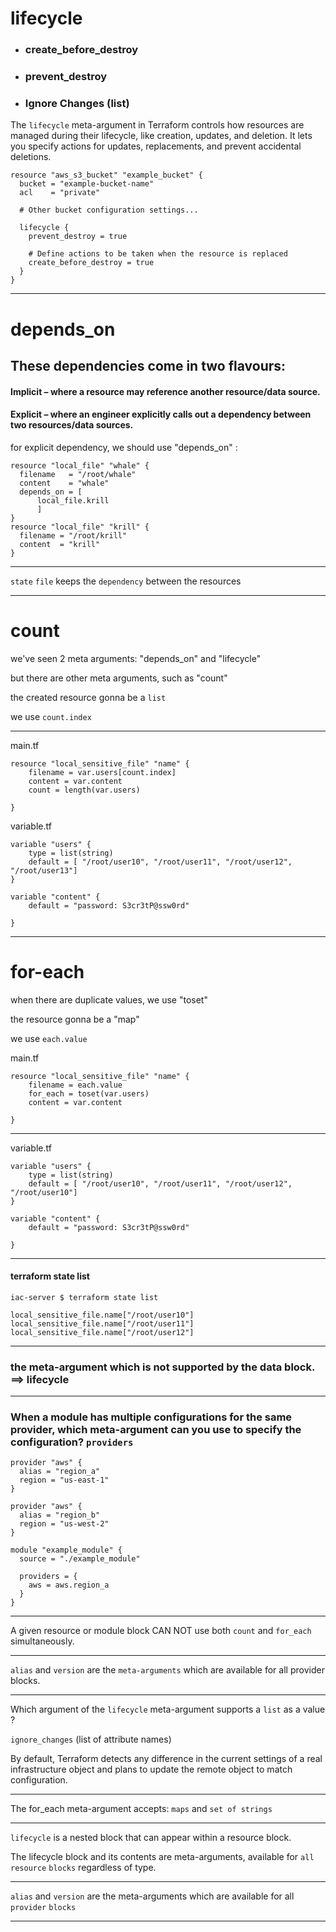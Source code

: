 # lifecycle

- ### create_before_destroy


- ### prevent_destroy


- ### Ignore Changes (list)



The `lifecycle` meta-argument in Terraform controls how resources are managed during their lifecycle, like creation, updates, and deletion. It lets you specify actions for updates, replacements, and prevent accidental deletions.


```hcl
resource "aws_s3_bucket" "example_bucket" {
  bucket = "example-bucket-name"
  acl    = "private"

  # Other bucket configuration settings...

  lifecycle {
    prevent_destroy = true

    # Define actions to be taken when the resource is replaced
    create_before_destroy = true
  }
}

```





__________________________________________________________________________________________




# depends_on

## These dependencies come in two flavours: 

#### Implicit – where a resource may reference another resource/data source.

#### Explicit – where an engineer explicitly calls out a dependency between two resources/data sources.

for explicit dependency, we should use "depends_on" : 


```hcl
resource "local_file" "whale" {
  filename   = "/root/whale"
  content    = "whale"
  depends_on = [
      local_file.krill
      ]
}
resource "local_file" "krill" {
  filename = "/root/krill"
  content  = "krill"
}
```


__________________________________________________________________________________________


`state` `file` keeps the `dependency` between the resources


__________________________________________________________________________________________




# count

we've seen 2 meta arguments: "depends_on" and "lifecycle"

but there are other meta arguments, such as "count"

the created resource gonna be a `list`


we use `count.index`

__________________________________________________________________________________________


main.tf

```hcl
resource "local_sensitive_file" "name" {
    filename = var.users[count.index]
    content = var.content
    count = length(var.users)

}
```



variable.tf

```hcl
variable "users" {
    type = list(string)
    default = [ "/root/user10", "/root/user11", "/root/user12", "/root/user13"]
}

variable "content" {
    default = "password: S3cr3tP@ssw0rd"
  
}
```



__________________________________________________________________________________________



# for-each


when there are duplicate values, we use "toset"

the resource gonna be a "map"

we use `each.value`

main.tf


```hcl
resource "local_sensitive_file" "name" {
    filename = each.value
    for_each = toset(var.users)
    content = var.content

}
```



__________________________________________________________________________________________






variable.tf

```hcl
variable "users" {
    type = list(string)
    default = [ "/root/user10", "/root/user11", "/root/user12", "/root/user10"]
}

variable "content" {
    default = "password: S3cr3tP@ssw0rd"
  
}
```




__________________________________________________________________________________________



#### terraform state list


```hcl
iac-server $ terraform state list

local_sensitive_file.name["/root/user10"]
local_sensitive_file.name["/root/user11"]
local_sensitive_file.name["/root/user12"]
```



__________________________________________________________________________________________



### the meta-argument which is not supported by the data block. ==> lifecycle


__________________________________________________________________________________________


### When a module has multiple configurations for the same provider, which meta-argument can you use to specify the configuration? `providers`


```hcl
provider "aws" {
  alias = "region_a"
  region = "us-east-1"
}

provider "aws" {
  alias = "region_b"
  region = "us-west-2"
}

module "example_module" {
  source = "./example_module"
  
  providers = {
    aws = aws.region_a
  }
}
```



__________________________________________________________________________________________


A given resource or module block CAN NOT use both `count` and `for_each` simultaneously.

__________________________________________________________________________________________


`alias` and `version` are the `meta-arguments` which are available for all provider blocks.


__________________________________________________________________________________________


Which argument of the `lifecycle` meta-argument supports a `list` as a value ?


`ignore_changes` (list of attribute names)


By default, Terraform detects any difference in the current settings of a real infrastructure object and plans to update the remote object to match configuration.



__________________________________________________________________________________________




The for_each meta-argument accepts: `maps` and `set of strings`



__________________________________________________________________________________________



`lifecycle` is a nested block that can appear within a resource block.

The lifecycle block and its contents are meta-arguments, available for `all` `resource` `blocks` regardless of type.


__________________________________________________________________________________________





`alias` and `version` are the meta-arguments which are available for all `provider` `blocks`



__________________________________________________________________________________________






